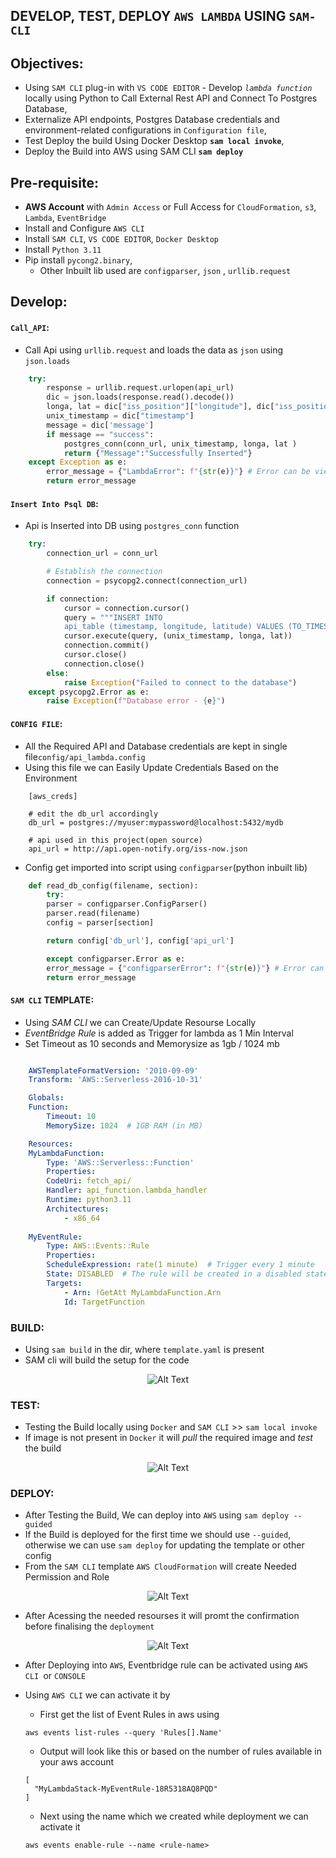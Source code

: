 

## DEVELOP, TEST, DEPLOY `AWS LAMBDA` USING `SAM-CLI`

## Objectives:
- Using `SAM CLI` plug-in with `VS CODE EDITOR` - Develop _`lambda function`_ locally using Python to Call External Rest API and Connect To Postgres Database,  
- Externalize API endpoints, Postgres Database credentials and
environment-related configurations in `Configuration file`,
- Test Deploy the build Using Docker Desktop __`sam local invoke`__,
- Deploy the Build into AWS using SAM CLI __`sam deploy`__

## Pre-requisite:
- __AWS Account__ with `Admin Access` or Full Access for `CloudFormation`, `s3`, `Lambda`, `EventBridge`
- Install and Configure `AWS CLI` 
- Install `SAM CLI`, `VS CODE EDITOR`, `Docker Desktop`
- Install `Python 3.11`
- Pip install `pycong2.binary`,
  - Other Inbuilt lib used are `configparser`, `json` , `urllib.request`

## Develop:
#### `Call_API`:
- Call Api using `urllib.request` and loads the data as `json` using `json.loads`
<!--Using urllib.request because api is light weight-->

```py
    try:
        response = urllib.request.urlopen(api_url)
        dic = json.loads(response.read().decode())
        longa, lat = dic["iss_position"]["longitude"], dic["iss_position"]["latitude"]
        unix_timestamp = dic["timestamp"]
        message = dic['message']
        if message == "success":
            postgres_conn(conn_url, unix_timestamp, longa, lat )
            return {"Message":"Successfully Inserted"}
    except Exception as e:
        error_message = {"LambdaError": f"{str(e)}"} # Error can be viewed on Cloudwatch for analysis
        return error_message
```

#### `Insert Into Psql DB`:
- Api is Inserted into DB using `postgres_conn` function
  
``` py
    try:
        connection_url = conn_url

        # Establish the connection
        connection = psycopg2.connect(connection_url)

        if connection:
            cursor = connection.cursor()
            query = """INSERT INTO 
            api_table (timestamp, longitude, latitude) VALUES (TO_TIMESTAMP(%s), %s, %s)"""
            cursor.execute(query, (unix_timestamp, longa, lat))
            connection.commit()
            cursor.close()
            connection.close()
        else:
            raise Exception("Failed to connect to the database")
    except psycopg2.Error as e:
        raise Exception(f"Database error - {e}")

```

#### `CONFIG FILE`:
- All the Required API and Database credentials are kept in single file`config/api_lambda.config`
- Using this file we can Easily Update Credentials Based on the Environment

```config
    [aws_creds]

    # edit the db_url accordingly
    db_url = postgres://myuser:mypassword@localhost:5432/mydb

    # api used in this project(open source) 
    api_url = http://api.open-notify.org/iss-now.json

```
- Config get imported into script using `configparser`(python inbuilt lib) 

```py
    def read_db_config(filename, section):
        try:
        parser = configparser.ConfigParser()
        parser.read(filename)
        config = parser[section]

        return config['db_url'], config['api_url']

        except configparser.Error as e:
        error_message = {"configparserError": f"{str(e)}"} # Error can be viewed on Cloudwatch for analysis
        return error_message
```

#### `SAM CLI` TEMPLATE:
- Using _SAM CLI_ we can Create/Update Resourse Locally
- _EventBridge Rule_ is added as Trigger for lambda as 1 Min Interval
- Set Timeout as 10 seconds and Memorysize as 1gb / 1024 mb

```yaml

    AWSTemplateFormatVersion: '2010-09-09'
    Transform: 'AWS::Serverless-2016-10-31'

    Globals:
    Function:
        Timeout: 10
        MemorySize: 1024  # 1GB RAM (in MB)

    Resources:
    MyLambdaFunction:
        Type: 'AWS::Serverless::Function'
        Properties:
        CodeUri: fetch_api/
        Handler: api_function.lambda_handler
        Runtime: python3.11
        Architectures:
            - x86_64 
        
    MyEventRule:
        Type: AWS::Events::Rule
        Properties:
        ScheduleExpression: rate(1 minute)  # Trigger every 1 minute
        State: DISABLED  # The rule will be created in a disabled state
        Targets:
            - Arn: !GetAtt MyLambdaFunction.Arn
            Id: TargetFunction

```

### BUILD:
- Using `sam build` in the dir, where `template.yaml` is present
- SAM cli will build the setup for the code
  
<p align="center">
  <img src="others\screenshots\build.png" alt="Alt Text">
</p>

### TEST:
- Testing the Build locally using `Docker` and `SAM CLI` >> `sam local invoke`
- If image is not present in `Docker` it will _pull_ the required image and _test_ the build

<p align="center">
  <img src="others\screenshots\test.png" alt="Alt Text">
</p>

### DEPLOY:
- After Testing the Build, We can deploy into `AWS` using `sam deploy --guided`
- If the Build is deployed for the first time we should use `--guided`, otherwise we can use `sam deploy` for updating the template or other config
- From the `SAM CLI` template `AWS CloudFormation` will create Needed Permission and Role
  
<p align="center">
  <img src="others\screenshots\deploy_1.png" alt="Alt Text">
</p>

- After Acessing the needed resourses it will promt the confirmation before finalising the `deployment`

<p align="center">
  <img src="others\screenshots\deploy_2.png" alt="Alt Text">
</p>

- After Deploying into `AWS`, Eventbridge rule can be activated using `AWS CLI `or `CONSOLE`
- Using `AWS CLI` we can activate it by
  - First get the list of Event Rules in aws using
  
   ```
   aws events list-rules --query 'Rules[].Name'
   ```
  - Output will look like this or based on the number of rules available in your aws account
  ```
  [
    "MyLambdaStack-MyEventRule-18R5318AQ8PQD"
  ]
  ```
  - Next using the name which we created while deployment we can activate it 
  ```
  aws events enable-rule --name <rule-name>
  ```

